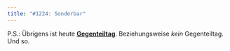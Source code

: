 ```yaml
---
title: "#1224: Sonderbar"
---
```


P.S.: 
Übrigens ist heute <a href="http://www.fonflatter.de/dateien/kalender_fonflatter_2009.pdf"><strong>Gegenteiltag</strong></a>. Beziehungsweise <em>kein</em> Gegenteiltag.
Und so.

